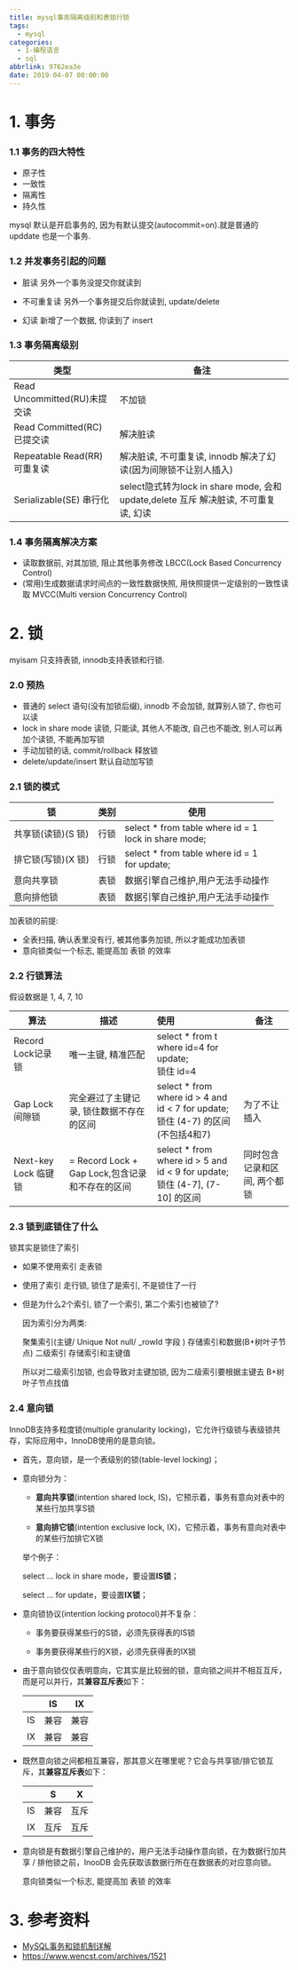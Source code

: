 ```yaml
---
title: mysql事务隔离级别和表锁行锁
tags:
  - mysql
categories:
  - 1-编程语言
  - sql
abbrlink: 9762ea3e
date: 2019-04-07 00:00:00
---
```


# 1. 事务

### 1.1 事务的四大特性

+ 原子性
+ 一致性
+ 隔离性
+ 持久性

mysql 默认是开启事务的, 因为有默认提交(autocommit=on).就是普通的 upddate 也是一个事务.

<!-- more -->

### 1.2 并发事务引起的问题

+ 脏读
另外一个事务没提交你就读到

+ 不可重复读
另外一个事务提交后你就读到,  update/delete

+ 幻读
新增了一个数据, 你读到了     insert

### 1.3 事务隔离级别

| 类型                         | 备注                                                         |
| ---------------------------- | ------------------------------------------------------------ |
| Read Uncommitted(RU)未提交读 | 不加锁                                                       |
| Read Committed(RC)已提交读   | 解决脏读                                                     |
| Repeatable Read(RR)可重复读  | 解决脏读, 不可重复读, innodb 解决了幻读(因为间隙锁不让别人插入) |
| Serializable(SE) 串行化      | select隐式转为lock in share mode, 会和 update,delete 互斥  解决脏读, 不可重复读, 幻读 |

### 1.4 事务隔离解决方案

+ 读取数据前, 对其加锁, 阻止其他事务修改  LBCC(Lock Based Concurrency Control)
+ (常用)生成数据请求时间点的一致性数据快照, 用快照提供一定级别的一致性读取 MVCC(Multi version Concurrency Control)   



# 2. 锁

myisam 只支持表锁, innodb支持表锁和行锁.

### 2.0 预热

+ 普通的 select 语句(没有加锁后缀), innodb 不会加锁, 就算别人锁了, 你也可以读
+ lock  in share mode 读锁, 只能读, 其他人不能改, 自己也不能改,  别人可以再加个读锁, 不能再加写锁
+ 手动加锁的话, commit/rollback 释放锁
+ delete/update/insert 默认自动加写锁



### 2.1 锁的模式

| 锁                 | 类别 | 使用                                                      |
| ------------------ | ---- | --------------------------------------------------------- |
| 共享锁(读锁)(S 锁) | 行锁 | select * from table where id = 1<br/>lock  in share mode; |
| 排它锁(写锁)(X 锁) | 行锁 | select * from table where id = 1<br/>for update;          |
| 意向共享锁         | 表锁 | 数据引擎自己维护,用户无法手动操作                         |
| 意向排他锁         | 表锁 | 数据引擎自己维护,用户无法手动操作                         |

加表锁的前提:

+ 全表扫描, 确认表里没有行, 被其他事务加锁, 所以才能成功加表锁
+ 意向锁类似一个标志, 能提高加 表锁 的效率



### 2.2 行锁算法 

假设数据是 1, 4, 7, 10

| 算法                 | 描述                                            | 使用                                                         | 备注                         |
| -------------------- | ----------------------------------------------- | :----------------------------------------------------------- | ---------------------------- |
| Record Lock记录锁    | 唯一主键, 精准匹配                              | select * from t where id=4 for update; <br/>锁住 id=4        |                              |
| Gap Lock间隙锁       | 完全避过了主键记录, 锁住数据不存在的区间        | select * from where id > 4 and id < 7 for update; <br/>锁住 (4-7) 的区间 (不包括4和7) | 为了不让插入                 |
| Next-key Lock 临键锁 | = Record Lock + Gap Lock,包含记录和不存在的区间 | select * from where id > 5 and id < 9 for update;<br/>锁住 (4-7],  (7-10] 的区间 | 同时包含记录和区间, 两个都锁 |



### 2.3 锁到底锁住了什么

锁其实是锁住了索引

+ 如果不使用索引
走表锁


+ 使用了索引
走行锁, 锁住了是索引, 不是锁住了一行


+ 但是为什么2个索引, 锁了一个索引, 第二个索引也被锁了?

  因为索引分为两类: 

  聚集索引(主键/ Unique Not null/ _rowId 字段 )  存储索引和数据(B+树叶子节点)
  二级索引 存储索引和主键值

  所以对二级索引加锁, 也会导致对主键加锁, 因为二级索引要根据主键去 B+树 叶子节点找值



### 2.4 意向锁

InnoDB支持多粒度锁(multiple granularity locking)，它允许行级锁与表级锁共存，实际应用中，InnoDB使用的是意向锁。

+ 首先，意向锁，是一个表级别的锁(table-level locking)；

  

+ 意向锁分为：

  + **意向共享锁**(intention shared lock, IS)，它预示着，事务有意向对表中的某些行加共享S锁

  + **意向排它锁**(intention exclusive lock, IX)，它预示着，事务有意向对表中的某些行加排它X锁

  举个例子：

  select … lock in share mode，要设置**IS锁**；

  select … for update，要设置**IX锁**；

  

+ 意向锁协议(intention locking protocol)并不复杂：

  + 事务要获得某些行的S锁，必须先获得表的IS锁

  + 事务要获得某些行的X锁，必须先获得表的IX锁



+ 由于意向锁仅仅表明意向，它其实是比较弱的锁，意向锁之间并不相互互斥，而是可以并行，其**兼容互斥表**如下：

  |      | IS   | IX   |
  | ---- | ---- | ---- |
  | IS   | 兼容 | 兼容 |
  | IX   | 兼容 | 兼容 |

  

+ 既然意向锁之间都相互兼容，那其意义在哪里呢？它会与共享锁/排它锁互斥，其**兼容互斥表**如下：

  |      | S    | X    |
  | ---- | ---- | ---- |
  | IS   | 兼容 | 互斥 |
  | IX   | 互斥 | 互斥 |



+ 意向锁是有数据引擎自己维护的，用户无法手动操作意向锁，在为数据行加共享 / 排他锁之前，InooDB 会先获取该数据行所在在数据表的对应意向锁。

  意向锁类似一个标志, 能提高加 表锁 的效率



# 3. 参考资料

+ [MySQL事务和锁机制详解](https://www.bilibili.com/video/BV1x54y1979n?from=search&seid=4833652458207423339)
+ https://www.wencst.com/archives/1521

